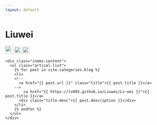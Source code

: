 ```yaml
---
layout: default
---
```


<body>
  <div class="index-wrapper">
    <div class="aside">
      <div class="info-card">
        <h1>Liuwei</h1>
        <a href="http://weibo.com/u/2923351364" target="_blank"><img src="http://www.weibo.com/favicon.ico" alt="" width="25"/></a>
        <a href="http://www.douban.com/people/beiyuu/" target="_blank"><img src="http://www.douban.com/favicon.ico" alt="" width="22"/></a>
        <a href="http://instagram.com/beiyuu/" target="_blank"><img src="http://d36xtkk24g8jdx.cloudfront.net/bluebar/00c6602/images/ico/favicon.ico" alt="" width="22"/></a>
      </div>
      <div id="particles-js"></div>
    </div>

    <div class="index-content">
      <ul class="artical-list">
        {% for post in site.categories.blog %}
        <li>
		<!--
          <a href="{{ post.url }}" class="title">{{ post.title }}</a>
		-->
			<a href="{{ https://lv093.github.io/Liuwei/Lv-wei }}">{{ post.title }}</a>
          <div class="title-desc">{{ post.description }}</div>
        </li>
        {% endfor %}
      </ul>
    </div>
  </div>
</body>

